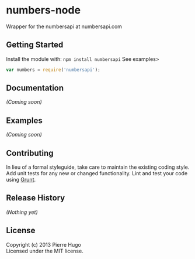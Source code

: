 # numbers-node

Wrapper for the numbersapi at numbersapi.com

## Getting Started
Install the module with: `npm install numbersapi`
See examples>

```javascript
var numbers = require('numbersapi');
```

## Documentation
_(Coming soon)_

## Examples
_(Coming soon)_

## Contributing
In lieu of a formal styleguide, take care to maintain the existing coding style. Add unit tests for any new or changed functionality. Lint and test your code using [Grunt](http://gruntjs.com/).

## Release History
_(Nothing yet)_

## License
Copyright (c) 2013 Pierre Hugo  
Licensed under the MIT license.

